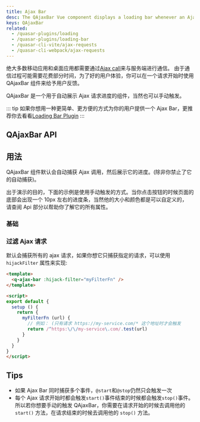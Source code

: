 ```yaml
---
title: Ajax Bar
desc: The QAjaxBar Vue component displays a loading bar whenever an Ajax call is in progress.
keys: QAjaxBar
related:
  - /quasar-plugins/loading
  - /quasar-plugins/loading-bar
  - /quasar-cli-vite/ajax-requests
  - /quasar-cli-webpack/ajax-requests
---
```


绝大多数移动应用和桌面应用都需要通过[Ajax call](https://en.wikipedia.org/wiki/Ajax_(programming))来与服务端进行通信。
由于通信过程可能需要花费部分时间，为了好的用户体验，你可以在一个请求开始时使用 QAjaxBar 组件来给予用户反馈。


QAjaxBar 是一个用于自动展示 Ajax 请求进度的组件，当然也可以手动触发。

::: tip
如果你想用一种更简单、更方便的方式为你的用户提供一个 Ajax Bar，更推荐你去看看[Loading Bar Plugin](/quasar-plugins/loading-bar)
:::

## QAjaxBar API

<doc-api file="QAjaxBar" />

## 用法
QAjaxBar 组件默认会自动捕获 Ajax 调用，然后展示它的进度。(除非你禁止了它的自动捕获)。


出于演示的目的，下面的示例是使用手动触发的方式。当你点击按钮的时候页面的底部会出现一个 10px 左右的进度条，当然他的大小和颜色都是可以自定义的，
请查阅 Api 部分以帮助你了解它的所有属性。

### 基础

<doc-example title="Basic" file="QAjaxBar/Basic" />



### 过滤 Ajax 请求 <q-badge align="top" color="brand-primary" label="v2.4.5+" />

默认会捕获所有的 ajax 请求，如果你想它只捕获指定的请求，可以使用
 `hijackFilter` 属性来实现:

```html
<template>
  <q-ajax-bar :hijack-filter="myFilterFn" />
</template>

<script>
export default {
  setup () {
    return {
      myFilterFn (url) {
        // 例如： (只有请求 https://my-service.com/* 这个地址时才会触发
        return /^https:\/\/my-service\.com/.test(url)
      }
    }
  }
}
</script>
```

## Tips

* 如果 Ajax Bar 同时捕获多个事件，`@start`和`@stop`仍然只会触发一次
* 每个 Ajax 请求开始时都会触发`start()`事件结束的时候都会触发`stop()`事件。所以若你想要手动的触发 QAjaxBar，你需要在请求开始的时候去调用他的 `start()` 方法，在请求结束的时候去调用他的 `stop()` 方法。
